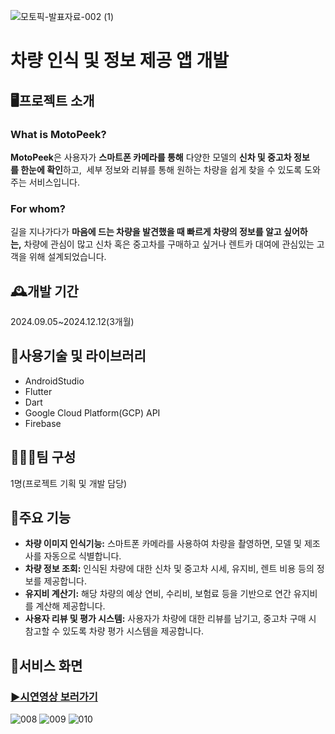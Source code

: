 ![모토픽-발표자료-002 (1)](https://github.com/user-attachments/assets/d8ca5a01-35d3-4d73-bce7-4d8719ff31ab)
# 차량 인식 및 정보 제공 앱 개발

## 🖥️프로젝트 소개
### What is MotoPeek?
**MotoPeek**은 사용자가 **스마트폰 카메라를 통해** 다양한 모델의 **신차 및 중고차 정보를 한눈에 확인**하고,  세부 정보와 리뷰를 통해 원하는 차량을 쉽게 찾을 수 있도록 도와주는 서비스입니다.
### For whom?
길을 지나가다가 **마음에 드는 차량을 발견했을 때 빠르게 차량의 정보를 알고 싶어하는,** 차량에 관심이 많고 신차 혹은 중고차를 구매하고 싶거나 렌트카 대여에 관심있는 고객을 위해 설계되었습니다.

## 🕰️개발 기간
2024.09.05~2024.12.12(3개월)

## 🔧사용기술 및 라이브러리
- AndroidStudio
- Flutter
- Dart
- Google Cloud Platform(GCP) API
- Firebase

## 🧑‍🤝‍🧑팀 구성
1명(프로젝트 기획 및 개발 담당)

## 📌주요 기능
- **차량 이미지 인식기능:** 스마트폰 카메라를 사용하여 차량을 촬영하면, 모델 및 제조사를 자동으로 식별합니다.
- **차량 정보 조회:** 인식된 차량에 대한 신차 및 중고차 시세, 유지비, 렌트 비용 등의 정보를 제공합니다.
- **유지비 계산기:** 해당 차량의 예상 연비, 수리비, 보험료 등을 기반으로 연간 유지비를 계산해 제공합니다.
- **사용자 리뷰 및 평가 시스템:** 사용자가 차량에 대한 리뷰를 남기고, 중고차 구매 시 참고할 수 있도록 차량 평가 시스템을 제공합니다.

## 👀서비스 화면
### [▶️시연영상 보러가기](https://youtu.be/vL94zDDHHLc?si=QVz0cCD0PNcH9gpa)
![008](https://github.com/user-attachments/assets/081f57d2-ffdb-4647-9355-2ab058c3fb35)
![009](https://github.com/user-attachments/assets/dd2b5f0a-478d-4196-99c1-08eaff500a3a)
![010](https://github.com/user-attachments/assets/795e5da2-5e8c-4473-988a-7dae417fb247)
